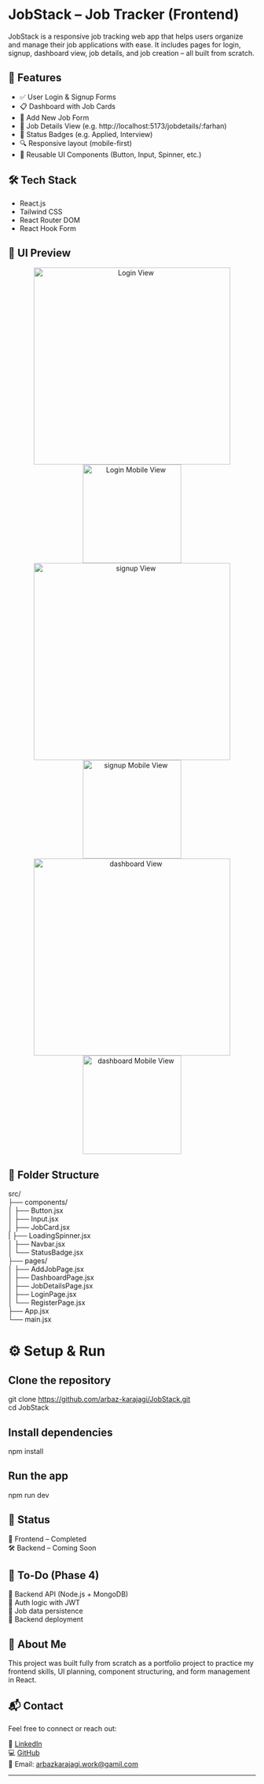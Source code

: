 
# JobStack – Job Tracker (Frontend)

JobStack is a responsive job tracking web app that helps users organize and manage their job applications with ease. It includes pages for login, signup, dashboard view, job details, and job creation – all built from scratch.

## 🚀 Features

- ✅ User Login & Signup Forms  
- 📋 Dashboard with Job Cards  
- 📝 Add New Job Form  
- 📂 Job Details View (e.g. http://localhost:5173/jobdetails/:farhan) 
- 🎯 Status Badges (e.g. Applied, Interview)  
- 🔍 Responsive layout (mobile-first)  
- 🧩 Reusable UI Components (Button, Input, Spinner, etc.)

## 🛠️ Tech Stack

- React.js
- Tailwind CSS
- React Router DOM
- React Hook Form

## 🎨 UI Preview

<div align="center">
  <img src="./client/screenshots/login-view.png" alt="Login View" width="400" />
  <img src="./client/screenshots/login-mob-view.png" alt="Login Mobile View" width="200" />
</div>

<div align="center">
  <img src="./client/screenshots/signup-view.png" alt="signup View" width="400" />
  <img src="./client/screenshots/signup-mob-view.png" alt="signup Mobile View" width="200" />
</div>

<div align="center">
  <img src="./client/screenshots/dashboard-view.png" alt="dashboard View" width="400" />
  <img src="./client/screenshots/dashboard-mob-view.png" alt="dashboard Mobile View" width="200" />
</div>

## 📁 Folder Structure

src/<br/>
├── components/<br/>
│ ├── Button.jsx<br/>
│ ├── Input.jsx<br/>
│ ├── JobCard.jsx<br/>
| ├── LoadingSpinner.jsx<br/>
│ ├── Navbar.jsx<br/>
│ └── StatusBadge.jsx<br/>
├── pages/<br/>
│ ├── AddJobPage.jsx<br/>
│ ├── DashboardPage.jsx<br/>
│ ├── JobDetailsPage.jsx<br/>
│ ├── LoginPage.jsx<br/>
│ └── RegisterPage.jsx<br/>
├── App.jsx<br/>
└── main.jsx<br/>


# ⚙️ Setup & Run


## Clone the repository
git clone https://github.com/arbaz-karajagi/JobStack.git<br/>
cd JobStack

## Install dependencies
npm install

## Run the app
npm run dev


## 📌 Status
🎨 Frontend – Completed <br/>
🛠️ Backend – Coming Soon 

## 📌 To-Do (Phase 4)
🔗 Backend API (Node.js + MongoDB)<br/>
🧩 Auth logic with JWT<br/>
📁 Job data persistence<br/>
🎯 Backend deployment<br/>

## 🙋 About Me
This project was built fully from scratch as a portfolio project to practice my frontend skills, UI planning, component structuring, and form management in React.

## 📬 Contact
Feel free to connect or reach out:

💼 [LinkedIn](https://linkedin.com/in/stacksec-arbaz/)<br/>
💻 [GitHub](https://github.com/arbaz-karajagi/)<br/>
📧 Email: arbazkarajagi.work@gamil.com<br/> 

************************************************************************